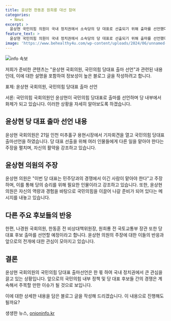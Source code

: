 ```yaml
---
title: 윤상현 한동훈 원희룡 대선 참여
categories:
  - News
excerpt: >
  윤상현 국민의힘 의원이 국내 정치권에서 소속당의 당 대표로 선출되기 위해 출마를 선언했다. 그는 한동훈·원희룡·나경원 등을 대선 준비에 투입시키고, 자신은 당 대표에 맞는 인물이라 주장했다. 또한, 당 대표는 민주당과의 경쟁에서 이길 수 있는 인물이어야 하며, 그의 당선은 민주당에게 가장 두렵다고 강조했다. 한편으로는 나경원, 한동훈, 원희룡 등도 당 대표 후보 출마를 선언할 예정이다.
feature_text: >
  윤상현 국민의힘 의원이 국내 정치권에서 소속당의 당 대표로 선출되기 위해 출마를 선언했다. 그는 한동훈·원희룡·나경원 등을 대선 준비에 투입시키고, 자신은 당 대표에 맞는 인물이라 주장했다. 또한, 당 대표는 민주당과의 경쟁에서 이길 수 있는 인물이어야 하며, 그의 당선은 민주당에게 가장 두렵다고 강조했다. 한편으로는 나경원, 한동훈, 원희룡 등도 당 대표 후보 출마를 선언할 예정이다.
image: 'https://www.behealthy4u.com/wp-content/uploads/2024/06/unnamed-file.png'
---
```


<p><img src="https://www.behealthy4u.com/wp-content/uploads/2024/06/unnamed-file.png" alt="info 속보" /></p>

<p>저희가 준비한 콘텐츠는 "윤상현 국회의원, 국민의힘 당대표 출마 선언"과 관련된 내용인데, 이에 대한 설명을 포함하여 정보성이 높은 블로그 글을 작성하려고 합니다.</p>

<p>표제: 윤상현 국회의원, 국민의힘 당대표 출마 선언</p>

<p>서론:
국민의힘 국회의원인 윤상현이 국민의힘 당대표로 출마를 선언하며 당 내부에서 화제가 되고 있습니다. 이러한 상황을 자세히 알아보도록 하겠습니다.</p>

<h2>윤상현 당 대표 출마 선언 내용</h2>

<p>윤상현 국회의원은 21일 인천 미추홀구 용현시장에서 기자회견을 열고 국민의힘 당대표 출마선언을 하였습니다. 당 대표 선출을 위해 여러 인물들에게 다른 일을 맡아야 한다는 주장을 펼치며, 자신의 활약을 강조하고 있습니다.</p>

<h2>윤상현 의원의 주장</h2>

<p>윤상현 의원은 "이번 당 대표는 민주당과의 경쟁에서 이긴 사람이 맡아야 한다"고 주장하며, 이를 통해 당의 승리를 위해 필요한 인물이라고 강조하고 있습니다. 또한, 윤상현 의원은 자신의 역량과 경험을 바탕으로 국민의힘을 이끌어 나갈 준비가 되어 있다는 메시지를 내놓고 있습니다.</p>

<h2>다른 주요 후보들의 반응</h2>

<p>한편, 나경원 국회의원, 한동훈 전 비상대책위원장, 원희룡 전 국토교통부 장관 또한 당 대표 후보 출마를 선언할 예정이라고 합니다. 윤상현 의원의 주장에 대한 이들의 반응과 앞으로의 전개에 대한 관심이 모아지고 있습니다.</p>

<h2>결론</h2>

<p>윤상현 국회의원의 국민의힘 당대표 출마선언은 한 몫 하여 국내 정치권에서 큰 관심을 끌고 있는 상황입니다. 앞으로의 국민의힘 내부 정책 및 당 대표 후보들 간의 경쟁은 계속해서 주목할 만한 이슈가 될 것으로 보입니다.</p>

<p>이에 대한 상세한 내용을 담은 블로그 글을 작성해 드리겠습니다. 이 내용으로 진행해도 될까요?</p>
생생한 뉴스, <a href="https://onioninfo.kr" rel="dofollow">onioninfo.kr</a>


